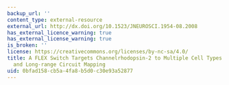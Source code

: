 ```yaml
---
backup_url: ''
content_type: external-resource
external_url: http://dx.doi.org/10.1523/JNEUROSCI.1954-08.2008
has_external_licence_warning: true
has_external_license_warning: true
is_broken: ''
license: https://creativecommons.org/licenses/by-nc-sa/4.0/
title: A FLEX Switch Targets Channelrhodopsin-2 to Multiple Cell Types for Imaging
  and Long-range Circuit Mapping
uid: 0bfad158-cb5a-4fa8-b5d0-c30e93a52877
---
```

